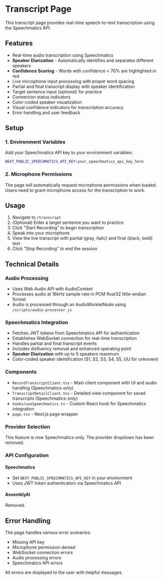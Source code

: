 # Transcript Page

This transcript page provides real-time speech-to-text transcription using the Speechmatics API.

## Features

- Real-time audio transcription using Speechmatics
- **Speaker Diarization** - Automatically identifies and separates different speakers
- **Confidence Scoring** - Words with confidence < 70% are highlighted in red
- Live microphone input processing with proper word spacing
- Partial and final transcript display with speaker identification
- Target sentence input (optional) for practice
- Connection status indicators
- Color-coded speaker visualization
- Visual confidence indicators for transcription accuracy
- Error handling and user feedback

## Setup

### 1. Environment Variables

Add your Speechmatics API key to your environment variables:

```bash
NEXT_PUBLIC_SPEECHMATICS_API_KEY=your_speechmatics_api_key_here
```

### 2. Microphone Permissions

The page will automatically request microphone permissions when loaded. Users need to grant microphone access for the transcription to work.

## Usage

1. Navigate to `/transcript`
2. (Optional) Enter a target sentence you want to practice
3. Click "Start Recording" to begin transcription
4. Speak into your microphone
5. View the live transcript with partial (gray, italic) and final (black, bold) text
6. Click "Stop Recording" to end the session

## Technical Details

### Audio Processing

- Uses Web Audio API with AudioContext
- Processes audio at 16kHz sample rate in PCM float32 little-endian format
- Audio is processed through an AudioWorkletNode using `/scripts/audio-processor.js`

### Speechmatics Integration

- Fetches JWT tokens from Speechmatics API for authentication
- Establishes WebSocket connection for real-time transcription
- Handles partial and final transcript events
- Includes disfluency removal and enhanced operating point
- **Speaker Diarization** with up to 5 speakers maximum
- Color-coded speaker identification (S1, S2, S3, S4, S5, UU for unknown)

### Components

- `RecordTranscriptClient.tsx` - Main client component with UI and audio handling (Speechmatics-only)
- `TranscriptDetailClient.tsx` - Detailed view component for saved transcripts (Speechmatics-only)
- `hooks/useSpeechmatics.ts` - Custom React hook for Speechmatics integration
- `page.tsx` - Next.js page wrapper

### Provider Selection

This feature is now Speechmatics-only. The provider dropdown has been removed.

### API Configuration

#### Speechmatics
- Set `NEXT_PUBLIC_SPEECHMATICS_API_KEY` in your environment
- Uses JWT token authentication via Speechmatics API

#### AssemblyAI
Removed.

## Error Handling

The page handles various error scenarios:
- Missing API key
- Microphone permission denied
- WebSocket connection errors
- Audio processing errors
- Speechmatics API errors

All errors are displayed to the user with helpful messages. 